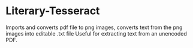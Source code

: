 # Literary-Tesseract
Imports and converts pdf file to png images, converts text from the png images into editable .txt file
Useful for extracting text from an unencoded PDF.
